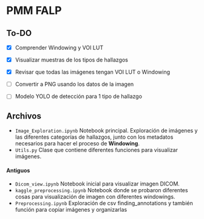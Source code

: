 # PMM FALP

## To-DO

- [x] Comprender Windowing y VOI LUT
- [x] Visualizar muestras de los tipos de hallazgos
- [x] Revisar que todas las imágenes tengan VOI LUT o Windowing
- [ ] Convertir a PNG usando los datos de la imagen
- [ ] Modelo YOLO de detección para 1 tipo de hallazgo


## Archivos

- `Image_Exploration.ipynb` Notebook principal. Exploración de imágenes y las diferentes categorías de hallazgos, junto con los metadatos necesarios para hacer el proceso de **Windowing**.
- `Utils.py` Clase que contiene diferentes funciones para visualizar imágenes.

#### Antiguos

- `Dicom_view.ipynb` Notebook inicial para visualizar imagen DICOM.
- `kaggle_preprocessing.ipynb` Notebook donde se probaron diferentes cosas para visualización de imagen con diferentes windowings.
- `Preprocessing.ipynb` Exploración de csv finding_annotations y también función para copiar imágenes y organizarlas